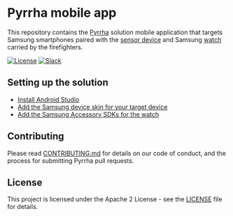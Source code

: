 # Pyrrha mobile app

This repository contains the [Pyrrha](https://github.com/Pyrrha-Platform/Pyrrha) solution mobile application that targets Samsung smartphones paired with the [sensor device](https://github.com/Pyrrha-Platform/Pyrrha-Firmware) and Samsung [watch](https://github.com/Pyrrha-Platform/Pyrrha-Mobile-App) carried by the firefighters.

[![License](https://img.shields.io/badge/License-Apache2-blue.svg)](https://www.apache.org/licenses/LICENSE-2.0) [![Slack](https://img.shields.io/badge/Join-Slack-blue)](https://callforcode.org/slack)

## Setting up the solution

- [Install Android Studio](https://developer.android.com/studio)
- [Add the Samsung device skin for your target device](https://developer.samsung.com/galaxy-emulator-skin/guide.html)
- [Add the Samsung Accessory SDKs for the watch](https://developer.samsung.com/galaxy-accessory)

## Contributing

Please read [CONTRIBUTING.md](CONTRIBUTING.md) for details on our code of conduct, and the process for submitting Pyrrha pull requests.

## License

This project is licensed under the Apache 2 License - see the [LICENSE](LICENSE) file for details.
